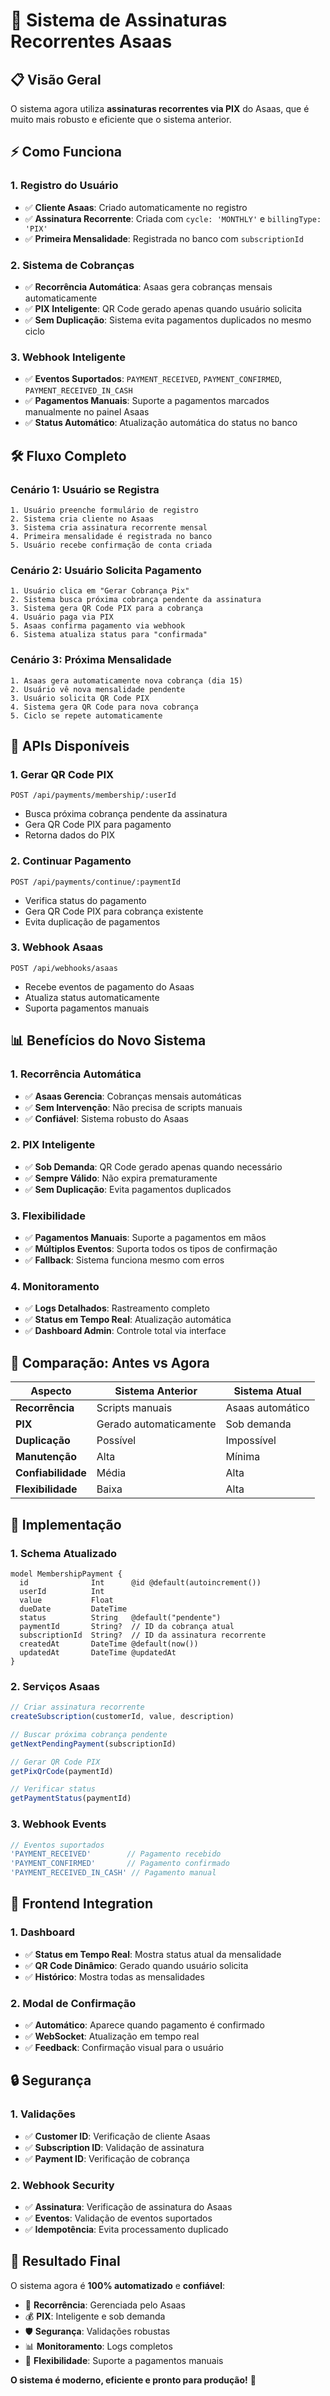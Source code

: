 # 🔄 Sistema de Assinaturas Recorrentes Asaas

## 📋 Visão Geral

O sistema agora utiliza **assinaturas recorrentes via PIX** do Asaas, que é muito mais robusto e eficiente que o sistema anterior.

## ⚡ Como Funciona

### **1. Registro do Usuário**
- ✅ **Cliente Asaas**: Criado automaticamente no registro
- ✅ **Assinatura Recorrente**: Criada com `cycle: 'MONTHLY'` e `billingType: 'PIX'`
- ✅ **Primeira Mensalidade**: Registrada no banco com `subscriptionId`

### **2. Sistema de Cobranças**
- ✅ **Recorrência Automática**: Asaas gera cobranças mensais automaticamente
- ✅ **PIX Inteligente**: QR Code gerado apenas quando usuário solicita
- ✅ **Sem Duplicação**: Sistema evita pagamentos duplicados no mesmo ciclo

### **3. Webhook Inteligente**
- ✅ **Eventos Suportados**: `PAYMENT_RECEIVED`, `PAYMENT_CONFIRMED`, `PAYMENT_RECEIVED_IN_CASH`
- ✅ **Pagamentos Manuais**: Suporte a pagamentos marcados manualmente no painel Asaas
- ✅ **Status Automático**: Atualização automática do status no banco

## 🛠️ Fluxo Completo

### **Cenário 1: Usuário se Registra**
```
1. Usuário preenche formulário de registro
2. Sistema cria cliente no Asaas
3. Sistema cria assinatura recorrente mensal
4. Primeira mensalidade é registrada no banco
5. Usuário recebe confirmação de conta criada
```

### **Cenário 2: Usuário Solicita Pagamento**
```
1. Usuário clica em "Gerar Cobrança Pix"
2. Sistema busca próxima cobrança pendente da assinatura
3. Sistema gera QR Code PIX para a cobrança
4. Usuário paga via PIX
5. Asaas confirma pagamento via webhook
6. Sistema atualiza status para "confirmada"
```

### **Cenário 3: Próxima Mensalidade**
```
1. Asaas gera automaticamente nova cobrança (dia 15)
2. Usuário vê nova mensalidade pendente
3. Usuário solicita QR Code PIX
4. Sistema gera QR Code para nova cobrança
5. Ciclo se repete automaticamente
```

## 🔧 APIs Disponíveis

### **1. Gerar QR Code PIX**
```http
POST /api/payments/membership/:userId
```
- Busca próxima cobrança pendente da assinatura
- Gera QR Code PIX para pagamento
- Retorna dados do PIX

### **2. Continuar Pagamento**
```http
POST /api/payments/continue/:paymentId
```
- Verifica status do pagamento
- Gera QR Code PIX para cobrança existente
- Evita duplicação de pagamentos

### **3. Webhook Asaas**
```http
POST /api/webhooks/asaas
```
- Recebe eventos de pagamento do Asaas
- Atualiza status automaticamente
- Suporta pagamentos manuais

## 📊 Benefícios do Novo Sistema

### **1. Recorrência Automática**
- ✅ **Asaas Gerencia**: Cobranças mensais automáticas
- ✅ **Sem Intervenção**: Não precisa de scripts manuais
- ✅ **Confiável**: Sistema robusto do Asaas

### **2. PIX Inteligente**
- ✅ **Sob Demanda**: QR Code gerado apenas quando necessário
- ✅ **Sempre Válido**: Não expira prematuramente
- ✅ **Sem Duplicação**: Evita pagamentos duplicados

### **3. Flexibilidade**
- ✅ **Pagamentos Manuais**: Suporte a pagamentos em mãos
- ✅ **Múltiplos Eventos**: Suporta todos os tipos de confirmação
- ✅ **Fallback**: Sistema funciona mesmo com erros

### **4. Monitoramento**
- ✅ **Logs Detalhados**: Rastreamento completo
- ✅ **Status em Tempo Real**: Atualização automática
- ✅ **Dashboard Admin**: Controle total via interface

## 🎯 Comparação: Antes vs Agora

| Aspecto | Sistema Anterior | Sistema Atual |
|---------|------------------|---------------|
| **Recorrência** | Scripts manuais | Asaas automático |
| **PIX** | Gerado automaticamente | Sob demanda |
| **Duplicação** | Possível | Impossível |
| **Manutenção** | Alta | Mínima |
| **Confiabilidade** | Média | Alta |
| **Flexibilidade** | Baixa | Alta |

## 🚀 Implementação

### **1. Schema Atualizado**
```prisma
model MembershipPayment {
  id              Int      @id @default(autoincrement())
  userId          Int
  value           Float
  dueDate         DateTime
  status          String   @default("pendente")
  paymentId       String?  // ID da cobrança atual
  subscriptionId  String?  // ID da assinatura recorrente
  createdAt       DateTime @default(now())
  updatedAt       DateTime @updatedAt
}
```

### **2. Serviços Asaas**
```typescript
// Criar assinatura recorrente
createSubscription(customerId, value, description)

// Buscar próxima cobrança pendente
getNextPendingPayment(subscriptionId)

// Gerar QR Code PIX
getPixQrCode(paymentId)

// Verificar status
getPaymentStatus(paymentId)
```

### **3. Webhook Events**
```typescript
// Eventos suportados
'PAYMENT_RECEIVED'        // Pagamento recebido
'PAYMENT_CONFIRMED'       // Pagamento confirmado
'PAYMENT_RECEIVED_IN_CASH' // Pagamento manual
```

## 📱 Frontend Integration

### **1. Dashboard**
- ✅ **Status em Tempo Real**: Mostra status atual da mensalidade
- ✅ **QR Code Dinâmico**: Gerado quando usuário solicita
- ✅ **Histórico**: Mostra todas as mensalidades

### **2. Modal de Confirmação**
- ✅ **Automático**: Aparece quando pagamento é confirmado
- ✅ **WebSocket**: Atualização em tempo real
- ✅ **Feedback**: Confirmação visual para o usuário

## 🔒 Segurança

### **1. Validações**
- ✅ **Customer ID**: Verificação de cliente Asaas
- ✅ **Subscription ID**: Validação de assinatura
- ✅ **Payment ID**: Verificação de cobrança

### **2. Webhook Security**
- ✅ **Assinatura**: Verificação de assinatura do Asaas
- ✅ **Eventos**: Validação de eventos suportados
- ✅ **Idempotência**: Evita processamento duplicado

## 🎉 Resultado Final

O sistema agora é **100% automatizado** e **confiável**:

- 🔄 **Recorrência**: Gerenciada pelo Asaas
- 💰 **PIX**: Inteligente e sob demanda
- 🛡️ **Segurança**: Validações robustas
- 📊 **Monitoramento**: Logs completos
- 🎯 **Flexibilidade**: Suporte a pagamentos manuais

**O sistema é moderno, eficiente e pronto para produção!** 🚀





